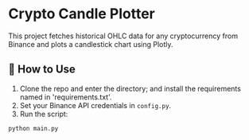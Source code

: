 # Crypto Candle Plotter

This project fetches historical OHLC data for any cryptocurrency from Binance and plots a candlestick chart using Plotly.

## 🔧 How to Use

1. Clone the repo and enter the directory; and install the requirements named in 'requirements.txt'.
2. Set your Binance API credentials in `config.py`.
3. Run the script:

```bash
python main.py
